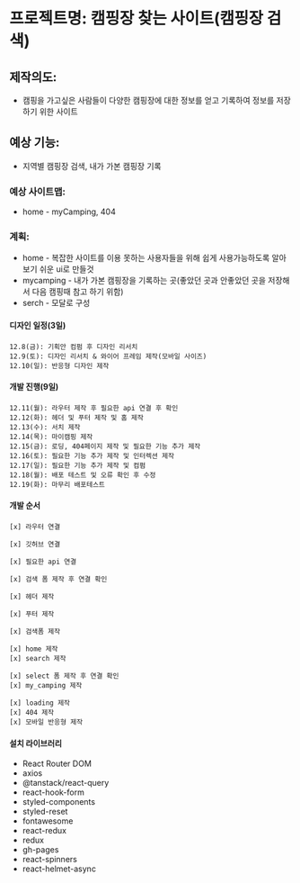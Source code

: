 # 프로젝트명: 캠핑장 찾는 사이트(캠핑장 검색)

## 제작의도:

- 캠핑을 가고싶은 사람들이 다양한 캠핑장에 대한 정보를 얻고 기록하여 정보를 저장하기 위한 사이트

## 예상 기능:

- 지역별 캠핑장 검색, 내가 가본 캠핑장 기록

### 예상 사이트맵:

- home - myCamping, 404

### 계획:

- home - 복잡한 사이트를 이용 못하는 사용자들을 위해 쉽게 사용가능하도록 알아보기 쉬운 ui로 만들것
- mycamping - 내가 가본 캠핑장을 기록하는 곳(좋았던 곳과 안좋았던 곳을 저장해서 다음 캠핑때 참고 하기 위함)
- serch - 모달로 구성

#### 디자인 일정(3일)

    12.8(금): 기획안 컴펌 후 디자인 리서치
    12.9(토): 디자인 리서치 & 와이어 프레임 제작(모바일 사이즈)
    12.10(일): 반응형 디자인 제작

#### 개발 진행(9일)

    12.11(월): 라우터 제작 후 필요한 api 연결 후 확인
    12.12(화): 헤더 및 푸터 제작 및 홈 제작
    12.13(수): 서치 제작
    12.14(목): 마이캠핑 제작
    12.15(금): 로딩, 404페이지 제작 및 필요한 기능 추가 제작
    12.16(토): 필요한 기능 추가 제작 및 인터렉션 제작
    12.17(일): 필요한 기능 추가 제작 및 컴펌
    12.18(월): 배포 테스트 및 오류 확인 후 수정
    12.19(화): 마무리 배포테스트

#### 개발 순서

    [x] 라우터 연결

    [x] 깃허브 연결

    [x] 필요한 api 연결

    [x] 검색 폼 제작 후 연결 확인

    [x] 헤더 제작

    [x] 푸터 제작

    [x] 검색폼 제작

    [x] home 제작
    [x] search 제작

    [x] select 폼 제작 후 연결 확인
    [x] my_camping 제작

    [x] loading 제작
    [x] 404 제작
    [x] 모바일 반응형 제작

#### 설치 라이브러리

- React Router DOM
- axios
- @tanstack/react-query
- react-hook-form
- styled-components
- styled-reset
- fontawesome
- react-redux
- redux
- gh-pages
- react-spinners
- react-helmet-async

